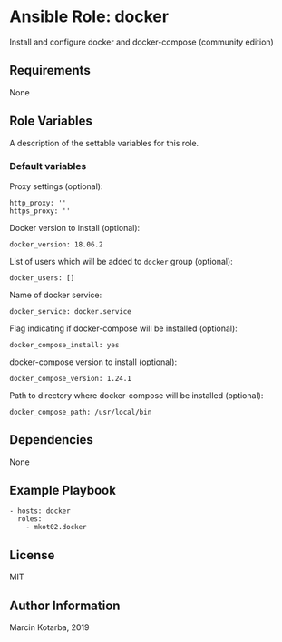 # Ansible Role: docker
Install and configure docker and docker-compose (community edition)

## Requirements
None

## Role Variables
A description of the settable variables for this role. 

### Default variables
Proxy settings (optional):
```
http_proxy: ''
https_proxy: ''
```

Docker version to install (optional):
```
docker_version: 18.06.2
```

List of users which will be added to `docker` group (optional):
```
docker_users: []
```

Name of docker service:
```
docker_service: docker.service
```

Flag indicating if docker-compose will be installed (optional):
```
docker_compose_install: yes
```

docker-compose version to install (optional):
```
docker_compose_version: 1.24.1
```

Path to directory where docker-compose will be installed (optional):
```
docker_compose_path: /usr/local/bin
```

## Dependencies
None

## Example Playbook
```
- hosts: docker
  roles:
    - mkot02.docker
```

## License
MIT

## Author Information
Marcin Kotarba, 2019
